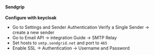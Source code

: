 #### Sendgrip

**Configure with keycloak**

- Go to Settings and Sender Authentication
  Verify a Single Sender -> create a new sender
- Go to Email API -> integration Guide -> SMTP Relay
- Set hosts to `smtp.sendgrid.net` and port to `465`
- Enable SSL -> Authentication -> Username and Password